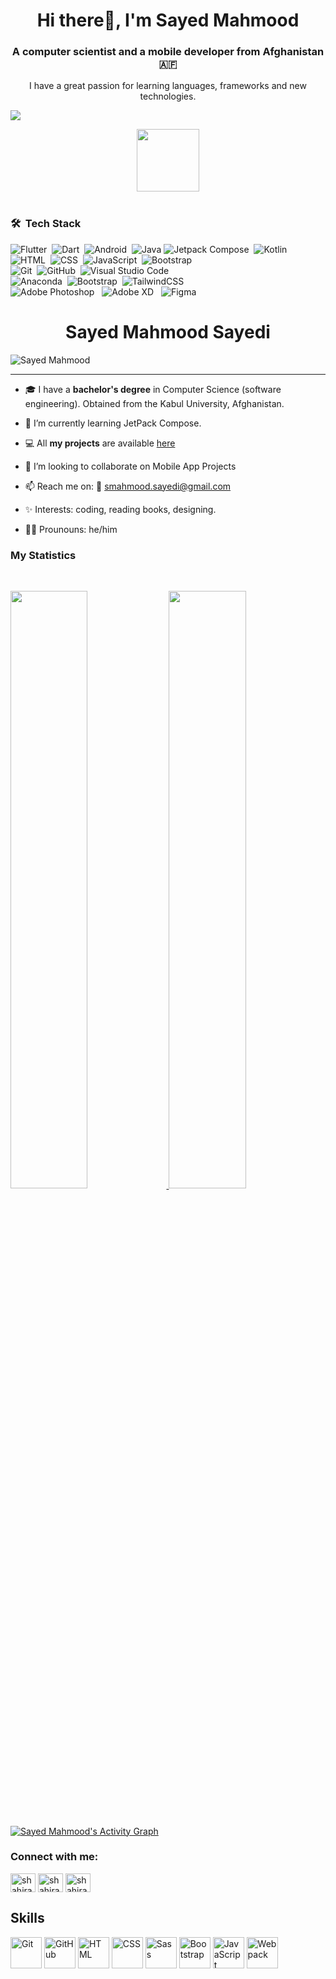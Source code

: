<h1 align="center"> Hi there👋, I'm Sayed Mahmood</h1>
<h3 align="center">A computer scientist and a mobile developer from Afghanistan🇦🇫</h3>

<p align="center">I have a great passion for learning languages, frameworks and new technologies.</p>

<a href="https://www.youtube.com/watch?v=dQw4w9WgXcQ"><img src="https://user-images.githubusercontent.com/73097560/115834477-dbab4500-a447-11eb-908a-139a6edaec5c.gif"></a>


<div id="header" align="center">
    <img src="https://media.giphy.com/media/M9gbBd9nbDrOTu1Mqx/giphy.gif" width="100"/>
</div>
<br>

### 🛠 &nbsp;Tech Stack

![Flutter](https://img.shields.io/badge/-Flutter-05122A?style=flat&logo=Flutter)&nbsp;
![Dart](https://img.shields.io/badge/-Dart-05122A?style=flat&logo=Dart)&nbsp;
![Android](https://img.shields.io/badge/-Android-05122A?style=flat&logo=Android)&nbsp;
![Java](https://img.shields.io/badge/-Java-05122A?style=flat&logo=java&logoColor=007ACC)
![Jetpack Compose](https://img.shields.io/badge/-JetpackCompose-05122A?style=flat&logo=JetpackCompose)&nbsp;
![Kotlin](https://img.shields.io/badge/-Kotlin-05122A?style=flat&logo=Kotlin)&nbsp;\
![HTML](https://img.shields.io/badge/-HTML-05122A?style=flat&logo=HTML5)&nbsp;
![CSS](https://img.shields.io/badge/-CSS-05122A?style=flat&logo=CSS3&logoColor=1572B6)&nbsp;
![JavaScript](https://img.shields.io/badge/-JavaScript-05122A?style=flat&logo=javascript)&nbsp;
![Bootstrap](https://img.shields.io/badge/-Bootstrap-05122A?style=flat&logo=bootstrap&logoColor=563D7C)\
![Git](https://img.shields.io/badge/-Git-05122A?style=flat&logo=git)&nbsp;
![GitHub](https://img.shields.io/badge/-GitHub-05122A?style=flat&logo=github)&nbsp;
![Visual Studio Code](https://img.shields.io/badge/-Visual%20Studio%20Code-05122A?style=flat&logo=visual-studio-code&logoColor=007ACC)\
![Anaconda](https://img.shields.io/badge/Anaconda-%2344A833.svg?style=flat&logo=anaconda&logoColor=white)&nbsp;
![Bootstrap](https://img.shields.io/badge/bootstrap-%23563D7C.svg?style=flat&logo=bootstrap&logoColor=white)&nbsp;
![TailwindCSS](https://img.shields.io/badge/tailwindcss-%2338B2AC.svg?style=flat&logo=tailwind-css&logoColor=white)\
![Adobe Photoshop](https://img.shields.io/badge/adobephotoshop-%2331A8FF.svg?style=flat&logo=adobephotoshop&logoColor=white) &nbsp;
![Adobe XD](https://img.shields.io/badge/Adobe%20XD-470137?style=flat&logo=Adobe%20XD&logoColor=#FF61F6) &nbsp;
![Figma](https://img.shields.io/badge/figma-%23F24E1E.svg?style=flat&logo=figma&logoColor=white)&nbsp;

<h1 align="center">Sayed Mahmood Sayedi</h1>

<p align="left"> <img src="https://komarev.com/ghpvc/?username=sayedi-sm&label=Profile%20views&color=1c1c1c&style=flat" alt="Sayed Mahmood" /> </p>

---

- 🎓 I have a **bachelor's degree** in Computer Science (software engineering). Obtained from the Kabul University, Afghanistan.

- 🌱 I’m currently learning JetPack Compose.

- 💻 All **my projects** are available [here](https://github.com/sayedi-sm)

- 👯 I’m looking to collaborate on Mobile App Projects

- 📫 Reach me on: 📧 smahmood.sayedi@gmail.com

- ✨ Interests: coding, reading books, designing.

- 👨🏻‍ Prounouns: he/him

### My Statistics

<br/>
<p align="left">
  <a href="https://github.com/sayedi-sm">
  <img width="49.5%" src="https://github-readme-stats.vercel.app/api?username=sayedi-sm&show_icons=true&theme=algolia&hide_border=true" />
    <img width="49.5%" src="https://github-readme-streak-stats.herokuapp.com/?user=sayedi-sm&theme=algolia&hide_border=true" />
  </a>
</p>
<br>


[![Sayed Mahmood's Activity Graph](https://activity-graph.herokuapp.com/graph?username=sayedi-sm&custom_title=SayedMahmood%27s%20Contribution%20Graph&theme=react-dark&hide_border=true&line=d1a01f&point=c58545)](https://github.com/sayedi-sm/)

<h3 align="left">Connect with me:</h3>
<p align="left">
<a href="https://twitter.com/sm_sayedi" target="blank"><img align="center" src="https://cdn.jsdelivr.net/npm/simple-icons@3.0.1/icons/twitter.svg" alt="shahira" height="30" width="40" /></a>
<a href="https://www.facebook.com/sayedi243/" target="blank"><img align="center" src="https://cdn.jsdelivr.net/npm/simple-icons@3.0.1/icons/facebook.svg" alt="shahira" height="30" width="40" /></a>
<a href="https://www.linkedin.com/in/sm-sayedi" target="blank"><img align="center" src="https://cdn.jsdelivr.net/npm/simple-icons@3.0.1/icons/linkedin.svg" alt="shahira" height="30" width="40" /></a>
</p>

<h2 align="left">Skills</h2>
<p align="left">
<div>
	<img height="50" src="https://user-images.githubusercontent.com/25181517/117364277-fc4eb280-aebd-11eb-8769-a3583c6a2037.png" alt="Git" title="Git" />
	<img height="50" src="https://user-images.githubusercontent.com/25181517/117364276-fc4eb280-aebd-11eb-92ba-8a6ef74b7313.png" alt="GitHub" title="GitHub" />
	<img height="50" src="https://user-images.githubusercontent.com/25181517/117447535-f00a3a00-af3d-11eb-89bf-45aaf56dbaf1.png" alt="HTML" title="HTML" />
	<img height="50" src="https://user-images.githubusercontent.com/25181517/117447663-0fa16280-af3e-11eb-8677-bcf8e4f8e298.png" alt="CSS" title="CSS" />
	<img height="50" src="https://github.com/coherencez/tech-logos/blob/master/sass.png" alt="Sass" title="Sass" />
	<img height="50" src="https://user-images.githubusercontent.com/25181517/121402101-c89df700-c959-11eb-8b4a-bbadf9e84b30.png" alt="Bootstrap" title="Bootstrap" />
	<img height="50" src="https://user-images.githubusercontent.com/25181517/117447155-6a868a00-af3d-11eb-9cfe-245df15c9f3f.png" alt="JavaScript" title="JavaScript" />
	<img height="50" src="https://github.com/get-icon/geticon/raw/master/icons/webpack.svg" alt="Webpack" title="Webpack" />
</div>
</p>

